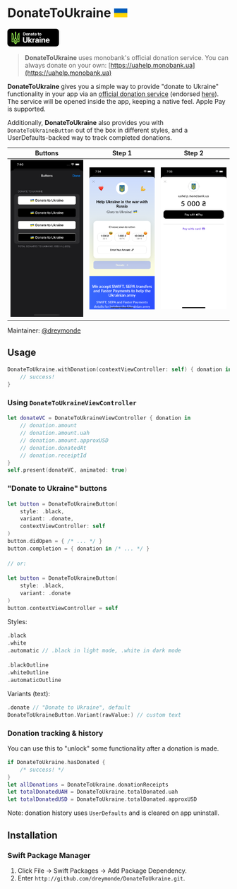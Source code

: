 # DonateToUkraine <img src="_Media/flag.png" height="20">

<img src="_Media/ukraine.png" height="40">

> **DonateToUkraine** uses monobank's official donation service. You can always donate on your own: [https://uahelp.monobank.ua](https://uahelp.monobank.ua)

**DonateToUkraine** gives you a simple way to provide "donate to Ukraine" functionality in your app via an [official donation service](https://uahelp.monobank.ua) (endorsed [here](https://twitter.com/ng_ukraine/status/1498058822740553733)). The service will be opened inside the app, keeping a native feel. Apple Pay is supported.

Additionally, **DonateToUkraine** also provides you with `DonateToUkraineButton` out of the box in different styles, and a UserDefaults-backed way to track completed donations.

| Buttons | Step 1 | Step 2 |
| --- | --- | --- |
| ![s0](_Media/buttons.png) | ![s1](_Media/screen1.png) | ![s1](_Media/screen2.png) |

Maintainer: [@dreymonde](https://github.com/dreymonde)

## Usage

```swift
DonateToUkraine.withDonation(contextViewController: self) { donation in
    // success!
}
```

### Using `DonateToUkraineViewController`

```swift
let donateVC = DonateToUkraineViewController { donation in
    // donation.amount
    // donation.amount.uah
    // donation.amount.approxUSD
    // donation.donatedAt
    // donation.receiptId
}
self.present(donateVC, animated: true)
```

### "Donate to Ukraine" buttons

```swift
let button = DonateToUkraineButton(
    style: .black,
    variant: .donate,
    contextViewController: self
)
button.didOpen = { /* ... */ }
button.completion = { donation in /* ... */ }

// or:

let button = DonateToUkraineButton(
    style: .black,
    variant: .donate
)
button.contextViewController = self
```

Styles:

```swift
.black
.white
.automatic // .black in light mode, .white in dark mode

.blackOutline
.whiteOutline
.automaticOutline
```

Variants (text):

```swift
.donate // "Donate to Ukraine", default
DonateToUkraineButton.Variant(rawValue:) // custom text
```

### Donation tracking & history

You can use this to "unlock" some functionality after a donation is made.

```swift
if DonateToUkraine.hasDonated {
    /* success! */
}
let allDonations = DonateToUkraine.donationReceipts
let totalDonatedUAH = DonateToUkraine.totalDonated.uah
let totalDonatedUSD = DonateToUkraine.totalDonated.approxUSD
```

Note: donation history uses `UserDefaults` and is cleared on app uninstall.

## Installation

### Swift Package Manager
1. Click File &rarr; Swift Packages &rarr; Add Package Dependency.
2. Enter `http://github.com/dreymonde/DonateToUkraine.git`.
